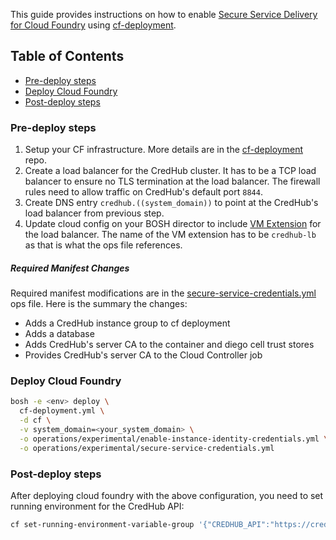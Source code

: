 This guide provides instructions on how to enable [Secure Service Delivery for Cloud Foundry](https://github.com/cloudfoundry-incubator/credhub/blob/master/docs/secure-service-credentials.md) using [cf-deployment](https://github.com/cloudfoundry/cf-deployment).

## Table of Contents

* [Pre-deploy steps](#pre-deploy-steps)
* [Deploy Cloud Foundry](#deploy-cloud-foundry)
* [Post-deploy steps](#post-deploy-steps)

### Pre-deploy steps

1. Setup your CF infrastructure. More details are in the [cf-deployment](https://github.com/cloudfoundry/cf-deployment) repo. 
1. Create a load balancer for the CredHub cluster. It has to be a TCP load balancer to ensure no TLS termination at the load balancer. The firewall rules need to allow traffic on CredHub's default port `8844`.
1. Create DNS entry `credhub.((system_domain))` to point at the CredHub's load balancer from previous step.
1. Update cloud config on your BOSH director to include [VM Extension](http://bosh.io/docs/cloud-config.html#vm-extensions) for the load balancer. The name of the VM extension has to be `credhub-lb` as that is what the ops file references.

##### Required Manifest Changes

Required manifest modifications are in the [secure-service-credentials.yml](https://github.com/cloudfoundry/cf-deployment/blob/master/operations/experimental/secure-service-credentials.yml) ops file. Here is the summary the changes:
* Adds a CredHub instance group to cf deployment
* Adds a database
* Adds CredHub's server CA to the container and diego cell trust stores
* Provides CredHub's server CA to the Cloud Controller job

### Deploy Cloud Foundry

```bash
bosh -e <env> deploy \
  cf-deployment.yml \
  -d cf \
  -v system_domain=<your_system_domain> \
  -o operations/experimental/enable-instance-identity-credentials.yml \
  -o operations/experimental/secure-service-credentials.yml
```

### Post-deploy steps

After deploying cloud foundry with the above configuration, you need to set running environment for the CredHub API:
```bash
cf set-running-environment-variable-group '{"CREDHUB_API":"https://credhub.<your_system_domain>:8844"}'
```
